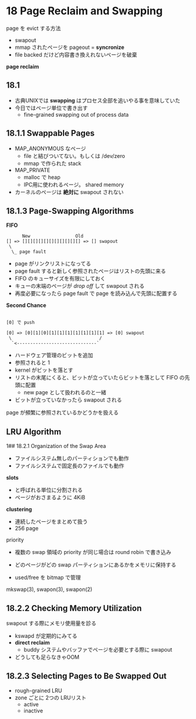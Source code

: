# 18 Page Reclaim and Swapping

page を evict する方法

 * swapout 
 * mmap されたページを pageout = **syncronize**
 * file backed だけど内容書き換えれないページを破棄

**page reclaim**

## 18.1

 * 古典UNIXでは **swapping** はプロセス全部を追いやる事を意味していた
 * 今日ではページ単位で書き出す
   * fine-grained swapping out of process data

## 18.1.1 Swappable Pages

 * MAP_ANONYMOUS なページ
   * file と結びついてない。もしくは /dev/zero
   * mmap で作られた stack
 * MAP_PRIVATE
   * malloc で heap
   * IPC用に使われるページ。 shared memory
 * カーネルのページは **絶対に** swapout されない

##  18.1.3 Page-Swapping Algorithms

**FIFO**

```
      New                 Old
[] => [][][][][][][][][][][] => [] swapout 
 \
  \_ page fault

```

 * page がリンクリストになってる
 * page fault すると新しく参照されたページはリストの先頭に来る
 * FIFO のキューサイズを有限にしておく
 * キューの末端のページが *drop off* して swapout される
 * 再度必要になったら page fault で page を読み込んで先頭に配置する

**Second Chance**


```

[0] で push

[0] => [0][1][0][1][1][1][1][1][1][1] => [0] swapout 
 \                                 /
  `<------------------------------`

```

 * ハードウェア管理のビットを追加
 * 参照されると 1
 * kernel がビットを落とす
 * リストの末尾にくると、ビットが立っていたらビットを落として FIFO の先頭に配置
   * new page として扱われるのと一緒
 * ビットが立っていなかったら swapout される

page が頻繁に参照されているかどうかを扱える

## LRU Algorithm


1## 18.2.1 Organization of the Swap Area

 * ファイルシステム無しのパーティションでも動作
 * ファイルシステムで固定長のファイルでも動作
 
**slots**
 
 * と呼ばれる単位に分割される
 * ページがおさまるように 4KiB

**clustering**

 * 連続したページをまとめて扱う
 * 256 page

priority

 * 複数の swap 領域の priority が同じ場合は round robin で書き込み
 
 * どのページがどの swap パーティションにあるかをメモリに保持する
 * used/free を bitmap で管理

mkswap(3), swapon(3), swapon(2)

## 18.2.2 Checking Memory Utilization

swapout する際にメモリ使用量を診る

 * kswapd が定期的にみてる
 * **direct reclaim**
   * buddy システムやバッファでページを必要とする際に swapout
 * どうしても足らなきゃOOM

## 18.2.3 Selecting Pages to Be Swapped Out

 * rough-grained LRU
 * zone ごとに 2つの LRUリスト
   * active
   * inactive
   
 
   